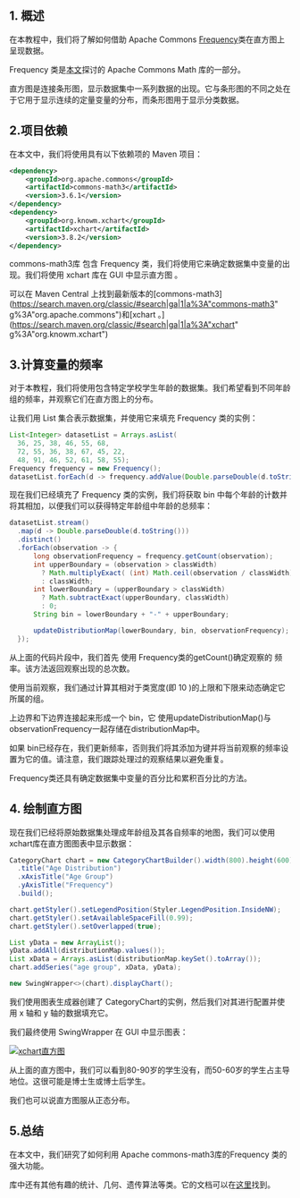 ## 1. 概述

在本教程中，我们将了解如何借助 Apache Commons [Frequency](https://commons.apache.org/proper/commons-math/userguide/stat.html#a1.3_Frequency_distributions)类在直方图上呈现数据。

Frequency 类是[本文](https://www.baeldung.com/apache-commons-math)探讨的 Apache Commons Math 库的一部分。

直方图是连接条形图，显示数据集中一系列数据的出现。它与条形图的不同之处在于它用于显示连续的定量变量的分布，而条形图用于显示分类数据。

## 2.项目依赖

在本文中，我们将使用具有以下依赖项的 Maven 项目：

```xml
<dependency>
    <groupId>org.apache.commons</groupId>
    <artifactId>commons-math3</artifactId>
    <version>3.6.1</version>
</dependency>
<dependency>
    <groupId>org.knowm.xchart</groupId>
    <artifactId>xchart</artifactId>
    <version>3.8.2</version>
</dependency>
```

commons-math3库 包含 Frequency 类，我们将使用它来确定数据集中变量的出现。我们将使用 xchart 库在 GUI 中显示直方图 。

 可以在 Maven Central 上找到最新版本的[commons-math3](https://search.maven.org/classic/#search|ga|1|a%3A"commons-math3" g%3A"org.apache.commons")和[xchart 。](https://search.maven.org/classic/#search|ga|1|a%3A"xchart" g%3A"org.knowm.xchart")

## 3.计算变量的频率

对于本教程，我们将使用包含特定学校学生年龄的数据集。我们希望看到不同年龄组的频率，并观察它们在直方图上的分布。

让我们用 List 集合表示数据集，并使用它来填充 Frequency 类的实例：

```java
List<Integer> datasetList = Arrays.asList(
  36, 25, 38, 46, 55, 68, 
  72, 55, 36, 38, 67, 45, 22, 
  48, 91, 46, 52, 61, 58, 55);
Frequency frequency = new Frequency();
datasetList.forEach(d -> frequency.addValue(Double.parseDouble(d.toString())));
```

现在我们已经填充了 Frequency 类的实例，我们将获取 bin 中每个年龄的计数并将其相加，以便我们可以获得特定年龄组中年龄的总频率：

```java
datasetList.stream()
  .map(d -> Double.parseDouble(d.toString()))
  .distinct()
  .forEach(observation -> {
      long observationFrequency = frequency.getCount(observation);
      int upperBoundary = (observation > classWidth)
        ? Math.multiplyExact( (int) Math.ceil(observation / classWidth), classWidth)
        : classWidth;
      int lowerBoundary = (upperBoundary > classWidth)
        ? Math.subtractExact(upperBoundary, classWidth)
        : 0;
      String bin = lowerBoundary + "-" + upperBoundary;

      updateDistributionMap(lowerBoundary, bin, observationFrequency);
  });
```

从上面的代码片段中，我们首先 使用 Frequency类的getCount()确定观察的 频率。该方法返回观察出现的总次数。 

使用当前观察，我们通过计算其相对于类宽度(即 10 )的上限和下限来动态确定它所属的组。

上边界和下边界连接起来形成一个 bin，它 使用updateDistributionMap()与observationFrequency一起存储在distributionMap中。

如果 bin已经存在，我们更新频率，否则我们将其添加为键并将当前观察的频率设置为它的值。请注意，我们跟踪处理过的观察结果以避免重复。

Frequency类还具有确定数据集中变量的百分比和累积百分比的方法。 

## 4. 绘制直方图

现在我们已经将原始数据集处理成年龄组及其各自频率的地图，我们可以使用 xchart库在直方图图表中显示数据：

```java
CategoryChart chart = new CategoryChartBuilder().width(800).height(600)
  .title("Age Distribution")
  .xAxisTitle("Age Group")
  .yAxisTitle("Frequency")
  .build();

chart.getStyler().setLegendPosition(Styler.LegendPosition.InsideNW);
chart.getStyler().setAvailableSpaceFill(0.99);
chart.getStyler().setOverlapped(true);

List yData = new ArrayList();
yData.addAll(distributionMap.values());
List xData = Arrays.asList(distributionMap.keySet().toArray());
chart.addSeries("age group", xData, yData);

new SwingWrapper<>(chart).displayChart();
```

我们使用图表生成器创建了 CategoryChart的实例，然后我们对其进行配置并使用 x 轴和 y 轴的数据填充它。

我们最终使用 SwingWrapper 在 GUI 中显示图表：

[![xchart直方图](https://www.baeldung.com/wp-content/uploads/2018/06/22112_xchart_histogram-300x226.png)](https://www.baeldung.com/wp-content/uploads/2018/06/22112_xchart_histogram.png)

从上面的直方图中，我们可以看到80-90岁的学生没有，而50-60岁的学生占主导地位。这很可能是博士生或博士后学生。

我们也可以说直方图服从正态分布。

## 5.总结

在本文中，我们研究了如何利用 Apache commons-math3库的Frequency 类的强大功能。

库中还有其他有趣的统计、几何、遗传算法等类。它的文档可以在[这里](https://commons.apache.org/proper/commons-math/userguide/index.html)找到。